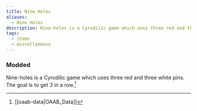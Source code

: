 ```yaml
---
title: Nine Holes
aliases:
  - Nine Holes
description: Nine-holes is a Cyrodilic game which uses three red and three white pins.
tags:
  - items
  - miscellaneous
---
```

### Modded
Nine-holes is a Cyrodilic game which uses three red and three white pins. The goal is to get 3 in a row.[^1]

[^1]: [[oaab-data|OAAB_Data]]